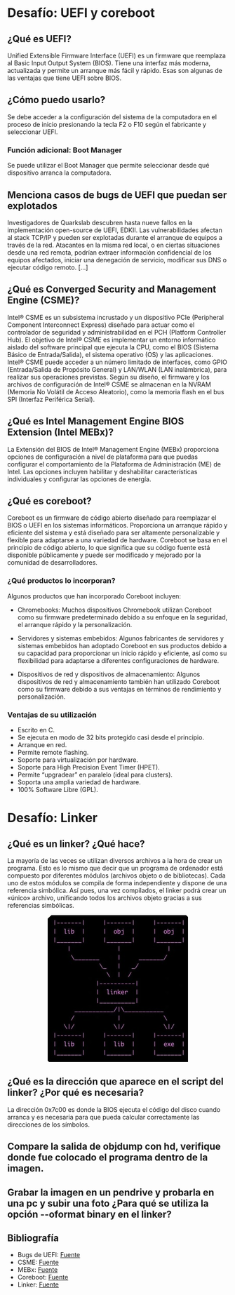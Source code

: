 # Desafío: UEFI y coreboot

## ¿Qué es UEFI?
Unified Extensible Firmware Interface (UEFI) es un firmware que reemplaza al Basic Input Output System (BIOS). Tiene una interfaz más moderna, actualizada y permite un arranque más fácil y rápido. Esas son algunas de las ventajas que tiene UEFI sobre BIOS.

## ¿Cómo puedo usarlo?
Se debe acceder a la configuración del sistema de la computadora en el proceso de inicio presionando la tecla F2 o F10 según el fabricante y seleccionar UEFI.

### Función adicional: Boot Manager
Se puede utilizar el Boot Manager que permite seleccionar desde qué dispositivo arranca la computadora.

## Menciona casos de bugs de UEFI que puedan ser explotados
Investigadores de Quarkslab descubren hasta nueve fallos en la implementación open-source de UEFI, EDKII. Las vulnerabilidades afectan al stack TCP/IP y pueden ser explotadas durante el arranque de equipos a través de la red. Atacantes en la misma red local, o en ciertas situaciones desde una red remota, podrían extraer información confidencial de los equipos afectados, iniciar una denegación de servicio, modificar sus DNS o ejecutar código remoto. [...]


## ¿Qué es Converged Security and Management Engine (CSME)?
Intel® CSME es un subsistema incrustado y un dispositivo PCIe (Peripheral Component Interconnect Express) diseñado para actuar como el controlador de seguridad y administrabilidad en el PCH (Platform Controller Hub). El objetivo de Intel® CSME es implementar un entorno informático aislado del software principal que ejecuta la CPU, como el BIOS (Sistema Básico de Entrada/Salida), el sistema operativo (OS) y las aplicaciones. Intel® CSME puede acceder a un número limitado de interfaces, como GPIO (Entrada/Salida de Propósito General) y LAN/WLAN (LAN inalámbrica), para realizar sus operaciones previstas. Según su diseño, el firmware y los archivos de configuración de Intel® CSME se almacenan en la NVRAM (Memoria No Volátil de Acceso Aleatorio), como la memoria flash en el bus SPI (Interfaz Periférica Serial).

## ¿Qué es Intel Management Engine BIOS Extension (Intel MEBx)?
La Extensión del BIOS de Intel® Management Engine (MEBx) proporciona opciones de configuración a nivel de plataforma para que puedas configurar el comportamiento de la Plataforma de Administración (ME) de Intel. Las opciones incluyen habilitar y deshabilitar características individuales y configurar las opciones de energía.

## ¿Qué es coreboot?
Coreboot es un firmware de código abierto diseñado para reemplazar el BIOS o UEFI en los sistemas informáticos. Proporciona un arranque rápido y eficiente del sistema y está diseñado para ser altamente personalizable y flexible para adaptarse a una variedad de hardware. Coreboot se basa en el principio de código abierto, lo que significa que su código fuente está disponible públicamente y puede ser modificado y mejorado por la comunidad de desarrolladores.

### ¿Qué productos lo incorporan?
Algunos productos que han incorporado Coreboot incluyen:
- Chromebooks: Muchos dispositivos Chromebook utilizan Coreboot como su firmware predeterminado debido a su enfoque en la seguridad, el arranque rápido y la personalización.

- Servidores y sistemas embebidos: Algunos fabricantes de servidores y sistemas embebidos han adoptado Coreboot en sus productos debido a su capacidad para proporcionar un inicio rápido y eficiente, así como su flexibilidad para adaptarse a diferentes configuraciones de hardware.
- Dispositivos de red y dispositivos de almacenamiento: Algunos dispositivos de red y almacenamiento también han utilizado Coreboot como su firmware debido a sus ventajas en términos de rendimiento y personalización.


### Ventajas de su utilización
- Escrito en C.
- Se ejecuta en modo de 32 bits protegido casi desde el principio.
- Arranque en red.
- Permite remote flashing.
- Soporte para virtualización por hardware.
- Soporte para High Precision Event Timer (HPET).
- Permite “upgradear” en paralelo (ideal para clusters).
- Soporta una amplia variedad de hardware.
- 100% Software Libre (GPL).

# Desafío: Linker

## ¿Qué es un linker? ¿Qué hace?
La mayoría de las veces se utilizan diversos archivos a la hora de crear un programa. Esto es lo mismo que decir que un programa de ordenador está compuesto por diferentes módulos (archivos objeto o de bibliotecas). Cada uno de estos módulos se compila de forma independiente y dispone de una referencia simbólica. Así pues, una vez compilados, el linker podrá crear un «único» archivo, unificando todos los archivos objeto gracias a sus referencias simbólicas.

<p align="center">
  <img src="media/linker.jpeg"/>
</p>



## ¿Qué es la dirección que aparece en el script del linker? ¿Por qué es necesaria?
La dirección 0x7c00 es donde la BIOS ejecuta el código del disco cuando arranca y es necesaria para que pueda calcular correctamente las direcciones de los símbolos.


## Compare la salida de objdump con hd, verifique donde fue colocado el programa dentro de la imagen. 

## Grabar la imagen en un pendrive y probarla en una pc y subir una foto ¿Para qué se utiliza la opción --oformat binary en el linker?


## Bibliografía
- Bugs de UEFI: [Fuente](https://unaaldia.hispasec.com/2024/01/millones-de-ordenadores-expuestos-a-ataques-por-vulnerabilidades-en-la-interfaz-uefi.html)
- CSME: [Fuente](https://www.intel.com/content/dam/www/public/us/en/security-advisory/documents/intel-csme-security-white-paper.pdf)
- MEBx: [Fuente](https://dl.dell.com/manuals/all-products/esuprt_laptop/esuprt_latitude_laptop/latitude-d630c_administrator%20guide_en-us.pdf)
- Coreboot: [Fuente](https://lau-re.wixsite.com/laure/post/coreboot-bios-de-c%C3%B3digo-abierto)
- Linker: [Fuente](https://ainotes298786558.wordpress.com/2021/05/24/que-es-el-linker/)
